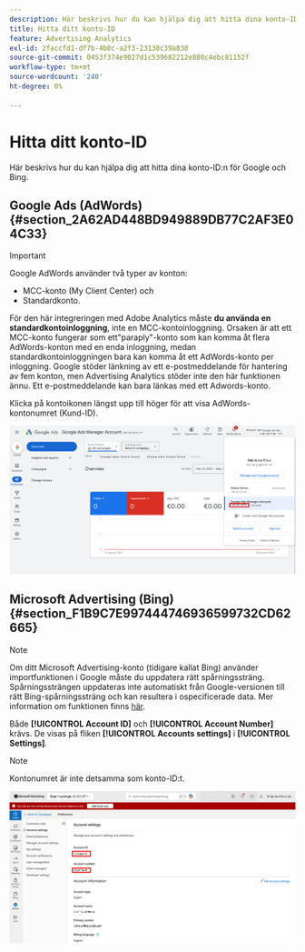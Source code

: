 ```yaml
---
description: Här beskrivs hur du kan hjälpa dig att hitta dina konto-ID:n för Google och Bing.
title: Hitta ditt konto-ID
feature: Advertising Analytics
exl-id: 2faccfd1-df7b-4b0c-a2f3-23138c39a838
source-git-commit: 0453f374e9027d1c539682212e880c4ebc81152f
workflow-type: tm+mt
source-wordcount: '240'
ht-degree: 0%

---
```


# Hitta ditt konto-ID

Här beskrivs hur du kan hjälpa dig att hitta dina konto-ID:n för Google och Bing.

## Google Ads (AdWords) {#section_2A62AD448BD949889DB77C2AF3E04C33}

>[!IMPORTANT]
>
>Google AdWords använder två typer av konton:
>
>- MCC-konto (My Client Center) och
>- Standardkonto.
>
>För den här integreringen med Adobe Analytics måste **du använda en standardkontoinloggning**, inte en MCC-kontoinloggning. Orsaken är att ett MCC-konto fungerar som ett&quot;paraply&quot;-konto som kan komma åt flera AdWords-konton med en enda inloggning, medan standardkontoinloggningen bara kan komma åt ett AdWords-konto per inloggning. Google stöder länkning av ett e-postmeddelande för hantering av fem konton, men Advertising Analytics stöder inte den här funktionen ännu. Ett e-postmeddelande kan bara länkas med ett Adwords-konto.

Klicka på kontoikonen längst upp till höger för att visa AdWords-kontonumret (Kund-ID).

![Google Ads Manager-konto](assets/google-account.png)

## Microsoft Advertising (Bing) {#section_F1B9C7E997444746936599732CD62665}

>[!NOTE]
>
>Om ditt Microsoft Advertising-konto (tidigare kallat Bing) använder importfunktionen i Google måste du uppdatera rätt spårningssträng. Spårningssträngen uppdateras inte automatiskt från Google-versionen till rätt Bing-spårningssträng och kan resultera i ospecificerade data. Mer information om funktionen finns [här](https://help.ads.microsoft.com/apex/index/3/en/50851/).

Både **[!UICONTROL Account ID]** och **[!UICONTROL Account Number]** krävs. De visas på fliken **[!UICONTROL Accounts settings]** i **[!UICONTROL Settings]**.

>[!NOTE]
>
>Kontonumret är inte detsamma som konto-ID:t.

![Microsoft Advertising](assets/bing-id.png)
